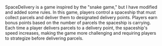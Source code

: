 SpaceDelivery is a game inspired by the "snake game," but I have modified and added some rules. In this game, players control a spaceship that must collect parcels and deliver them to designated delivery points. Players earn bonus points based on the number of parcels the spaceship is carrying. Each time a player delivers parcels to a delivery point, the spaceship's speed increases, making the game more challenging and requiring players to strategize before delivering parcels.
